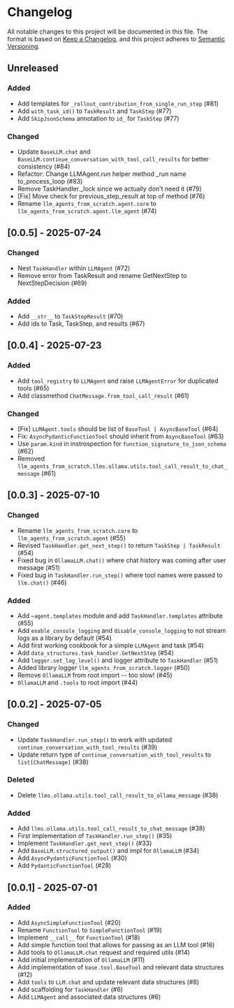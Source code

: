 <!-- markdownlint-disable-file MD024 -->

# Changelog

All notable changes to this project will be documented in this file.
The format is based on [Keep a Changelog](https://keepachangelog.com/),
and this project adheres to [Semantic Versioning](https://semver.org/).

## Unreleased

### Added

- Add templates for `_rollout_contribution_from_single_run_step` (#81)
- Add `with_task_id()` to `TaskResult` and `TaskStep` (#77)
- Add `SkipJsonSchema` annotation to `id_` for `TaskStep` (#77)

### Changed

- Update `BaseLLM.chat` and `BaseLLM.continue_conversation_with_tool_call_results` for better consistency (#84)
- Refactor: Change LLMAgent.run helper method _run name to_process_loop (#83)
- Remove TaskHandler._lock since we actually don't need it (#79)
- [Fix] Move check for previous_step_result at top of method (#76)
- Rename `llm_agents_from_scratch.agent.core` to `llm_agents_from_scratch.agent.llm_agent` (#74)

## [0.0.5] - 2025-07-24

### Changed

- Nest `TaskHandler` within `LLMAgent` (#72)
- Remove error from TaskResult and rename GetNextStep to NextStepDecision (#69)

### Added

- Add `__str__` to `TaskStepResult` (#70)
- Add ids to Task, TaskStep, and results (#67)

## [0.0.4] - 2025-07-23

### Added

- Add `tool_registry` to `LLMAgent` and raise `LLMAgentError` for duplicated tools (#65)
- Add classmethod `ChatMessage.from_tool_call_result` (#61)

### Changed

- [Fix] `LLMAgent.tools` should be list of `BaseTool | AsyncBaseTool` (#64)
- Fix: `AsyncPydanticFunctionTool` should inherit from `AsyncBaseTool` (#63)
- Use `param.kind` in instrospection for `function_signature_to_json_schema` (#62)
- Removed `llm_agents_from_scratch.llms.ollama.utils.tool_call_result_to_chat_message` (#61)

## [0.0.3] - 2025-07-10

### Changed

- Rename `llm_agents_from_scratch.core` to `llm_agents_from_scratch.agent` (#55)
- Revised `TaskHandler.get_next_step()` to return `TaskStep | TaskResult` (#54)
- Fixed bug in `OllamaLLM.chat()` where chat history was coming after user message (#51)
- Fixed bug in `TaskHandler.run_step()` where tool names were passed to `llm.chat()` (#46)

### Added

- Add `~agent.templates` module and add `TaskHandler.templates` attribute (#55)
- Add `enable_console_logging` and `disable_console_logging` to not stream logs as a library by default (#54)
- Add first working cookbook for a simple `LLMAgent` and task (#54)
- Add `data_structures.task_handler.GetNextStep` (#54)
- Add `logger.set_log_level()` and logger attribute to `TaskHandler` (#51)
- Added library logger `llm_agents_from_scratch.logger` (#50)
- Remove `OllamaLLM` from root import -- too slow! (#45)
- `OllamaLLM` and `.tools` to root import (#44)

## [0.0.2] - 2025-07-05

### Changed

- Update `TaskHandler.run_step()` to work with updated `continue_conversation_with_tool_results` (#39)
- Update return type of `continue_conversation_with_tool_results` to `list[ChatMessage]` (#38)

### Deleted

- Delete `llms.ollama.utils.tool_call_result_to_ollama_message` (#38)

### Added

- Add `llms.ollama.utils.tool_call_result_to_chat_message` (#38)
- First implementation of `TaskHandler.run_step()` (#35)
- Implement `TaskHandler.get_next_step()` (#33)
- Add `BaseLLM.structured_output()` and impl for `OllamaLLM` (#34)
- Add `AsyncPydanticFunctionTool` (#30)
- Add `PydanticFunctionTool` (#28)

## [0.0.1] - 2025-07-01

### Added

- Add `AsyncSimpleFunctionTool` (#20)
- Rename `FunctionTool` to `SimpleFunctionTool` (#19)
- Implement `__call__` for `FunctionTool` (#18)
- Add simple function tool that allows for passing as an LLM tool (#16)
- Add tools to `OllamaLLM.chat` request and required utils (#14)
- Add initial implementation of `OllamaLLM` (#11)
- Add implementation of `base.tool.BaseTool` and relevant data structures (#12)
- Add `tools` to `LLM.chat` and update relevant data structures (#8)
- Add scaffolding for `TaskHandler` (#6)
- Add `LLMAgent` and associated data structures (#6)
